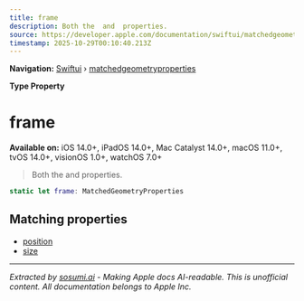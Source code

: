 ```yaml
---
title: frame
description: Both the  and  properties.
source: https://developer.apple.com/documentation/swiftui/matchedgeometryproperties/frame
timestamp: 2025-10-29T00:10:40.213Z
---
```


**Navigation:** [Swiftui](/documentation/swiftui) › [matchedgeometryproperties](/documentation/swiftui/matchedgeometryproperties)

**Type Property**

# frame

**Available on:** iOS 14.0+, iPadOS 14.0+, Mac Catalyst 14.0+, macOS 11.0+, tvOS 14.0+, visionOS 1.0+, watchOS 7.0+

> Both the  and  properties.

```swift
static let frame: MatchedGeometryProperties
```

## Matching properties

- [position](/documentation/swiftui/matchedgeometryproperties/position)
- [size](/documentation/swiftui/matchedgeometryproperties/size)

---

*Extracted by [sosumi.ai](https://sosumi.ai) - Making Apple docs AI-readable.*
*This is unofficial content. All documentation belongs to Apple Inc.*
